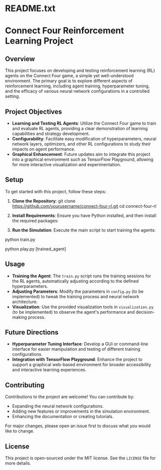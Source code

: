# README.txt

# Connect Four Reinforcement Learning Project

## Overview
This project focuses on developing and testing reinforcement learning (RL) agents on the Connect Four game, a simple yet well-understood environment. The primary goal is to explore different aspects of reinforcement learning, including agent training, hyperparameter tuning, and the efficacy of various neural network configurations in a controlled setting.

## Project Objectives
- **Learning and Testing RL Agents**: Utilize the Connect Four game to train and evaluate RL agents, providing a clear demonstration of learning capabilities and strategy development.
- **Configurability**: Facilitate easy modification of hyperparameters, neural network layers, optimizers, and other RL configurations to study their impacts on agent performance.
- **Graphical Enhancement**: Future updates aim to integrate this project into a graphical environment such as TensorFlow Playground, allowing for more interactive visualization and experimentation.

## Setup
To get started with this project, follow these steps:

1. **Clone the Repository**:
git clone https://github.com/yourusername/connect-four-rl.git
cd connect-four-rl

2. **Install Requirements**:
Ensure you have Python installed, and then install the required packages:


3. **Run the Simulation**:
Execute the main script to start training the agents:

python train.py

python play.py [trained_agent]

## Usage
- **Training the Agent**: The `train.py` script runs the training sessions for the RL agents, automatically adjusting according to the defined hyperparameters.
- **Adjusting Parameters**: Modify the parameters in `config.py` (to be implemented) to tweak the training process and neural network architecture.
- **Visualization**: Use the provided visualization tools in `visualization.py` (to be implemented) to observe the agent's performance and decision-making process.

## Future Directions
- **Hyperparameter Tuning Interface**: Develop a GUI or command-line interface for easier manipulation and testing of different training configurations.
- **Integration with TensorFlow Playground**: Enhance the project to support a graphical web-based environment for broader accessibility and interactive learning experiences.

## Contributing
Contributions to the project are welcome! You can contribute by:
- Expanding the neural network configurations.
- Adding new features or improvements in the simulation environment.
- Enhancing the documentation or creating tutorials.

For major changes, please open an issue first to discuss what you would like to change.

## License
This project is open-sourced under the MIT license. See the `LICENSE` file for more details.
